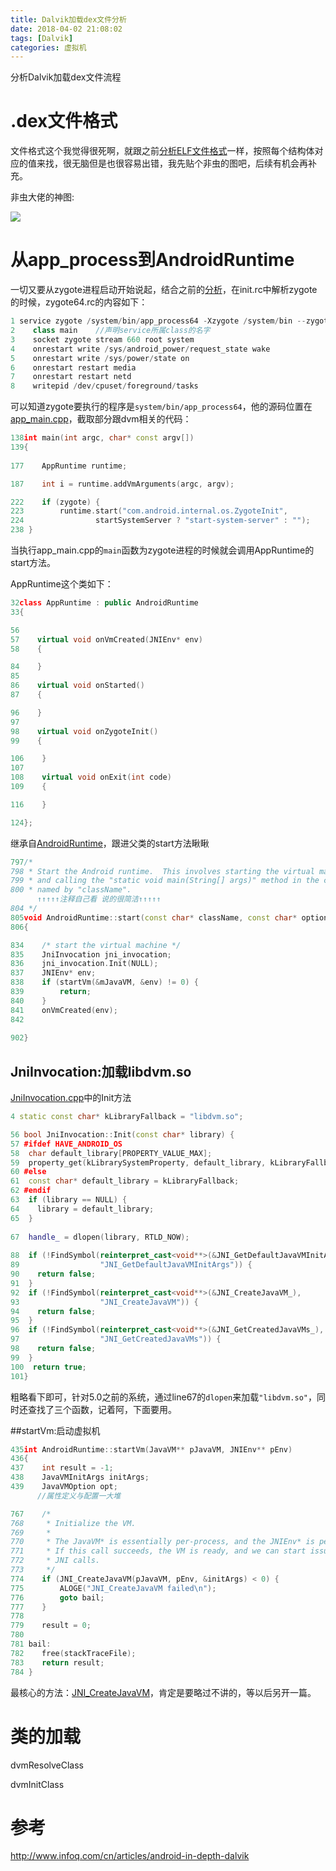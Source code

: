 ```yaml
---
title: Dalvik加载dex文件分析
date: 2018-04-02 21:08:02
tags: [Dalvik]  
categories: 虚拟机
---
```

分析Dalvik加载dex文件流程
<!-- more -->  

# .dex文件格式

文件格式这个我觉得很死啊，就跟之前[分析ELF文件格式](https://melonwxd.github.io/2017/11/19/inject-1-elf/)一样，按照每个结构体对应的值来找，很无脑但是也很容易出错，我先贴个非虫的图吧，后续有机会再补充。

非虫大佬的神图:

![](http://img.blog.csdn.net/20160215152236880?watermark/2/text/aHR0cDovL2Jsb2cuY3Nkbi5uZXQv/font/5a6L5L2T/fontsize/400/fill/I0JBQkFCMA==/dissolve/70/gravity/Center)



# 从app_process到AndroidRuntime

一切又要从zygote进程启动开始说起，结合之前的[分析](https://melonwxd.github.io/2017/12/08/Android启动流程/ )，在init.rc中解析zygote的时候，zygote64.rc的内容如下：

```cpp
1 service zygote /system/bin/app_process64 -Xzygote /system/bin --zygote --start-system-server
2    class main    //声明service所属class的名字
3    socket zygote stream 660 root system
4    onrestart write /sys/android_power/request_state wake
5    onrestart write /sys/power/state on
6    onrestart restart media
7    onrestart restart netd
8    writepid /dev/cpuset/foreground/tasks
```



可以知道zygote要执行的程序是`system/bin/app_process64`，他的源码位置在[app_main.cpp](http://androidxref.com/4.4.4_r1/xref/frameworks/base/cmds/app_process/app_main.cpp)，截取部分跟dvm相关的代码：

```cpp
138int main(int argc, char* const argv[])
139{
  
177    AppRuntime runtime;

187    int i = runtime.addVmArguments(argc, argv);

222    if (zygote) {
223        runtime.start("com.android.internal.os.ZygoteInit",
224                startSystemServer ? "start-system-server" : "");
238 }
```

当执行app_main.cpp的`main`函数为zygote进程的时候就会调用AppRuntime的start方法。

AppRuntime这个类如下：

```cpp
32class AppRuntime : public AndroidRuntime
33{

56
57    virtual void onVmCreated(JNIEnv* env)
58    {

84    }
85
86    virtual void onStarted()
87    {

96    }
97
98    virtual void onZygoteInit()
99    {

106    }
107
108    virtual void onExit(int code)
109    {

116    }

124};
```

继承自[AndroidRuntime](http://androidxref.com/4.4.4_r1/xref/frameworks/base/core/jni/AndroidRuntime.cpp)，跟进父类的start方法瞅瞅

```cpp
797/*
798 * Start the Android runtime.  This involves starting the virtual machine
799 * and calling the "static void main(String[] args)" method in the class
800 * named by "className".
      ↑↑↑↑↑注释自己看 说的很简洁↑↑↑↑↑
804 */
805void AndroidRuntime::start(const char* className, const char* options)
806{

834    /* start the virtual machine */
835    JniInvocation jni_invocation;
836    jni_invocation.Init(NULL);
837    JNIEnv* env;
838    if (startVm(&mJavaVM, &env) != 0) {
839        return;
840    }
841    onVmCreated(env);
842
  
902}
```

## JniInvocation:加载libdvm.so

[JniInvocation.cpp](http://androidxref.com/4.4.4_r1/xref/libnativehelper/JniInvocation.cpp)中的Init方法

```cpp
4 static const char* kLibraryFallback = "libdvm.so";

56 bool JniInvocation::Init(const char* library) {
57 #ifdef HAVE_ANDROID_OS
58  char default_library[PROPERTY_VALUE_MAX];
59  property_get(kLibrarySystemProperty, default_library, kLibraryFallback);
60 #else
61  const char* default_library = kLibraryFallback;
62 #endif
63  if (library == NULL) {
64    library = default_library;
65  }
  
67  handle_ = dlopen(library, RTLD_NOW);
  
88  if (!FindSymbol(reinterpret_cast<void**>(&JNI_GetDefaultJavaVMInitArgs_),
89                  "JNI_GetDefaultJavaVMInitArgs")) {
90    return false;
91  }
92  if (!FindSymbol(reinterpret_cast<void**>(&JNI_CreateJavaVM_),
93                  "JNI_CreateJavaVM")) {
94    return false;
95  }
96  if (!FindSymbol(reinterpret_cast<void**>(&JNI_GetCreatedJavaVMs_),
97                  "JNI_GetCreatedJavaVMs")) {
98    return false;
99  }
100  return true;
101}
```

粗略看下即可，针对5.0之前的系统，通过line67的`dlopen`来加载`"libdvm.so"`，同时还查找了三个函数，记着阿，下面要用。

##startVm:启动虚拟机

```cpp
435int AndroidRuntime::startVm(JavaVM** pJavaVM, JNIEnv** pEnv)
436{
437    int result = -1;
438    JavaVMInitArgs initArgs;
439    JavaVMOption opt;
      //属性定义与配置一大堆

767    /*
768     * Initialize the VM.
769     *
770     * The JavaVM* is essentially per-process, and the JNIEnv* is per-thread.
771     * If this call succeeds, the VM is ready, and we can start issuing
772     * JNI calls.
773     */
774    if (JNI_CreateJavaVM(pJavaVM, pEnv, &initArgs) < 0) {
775        ALOGE("JNI_CreateJavaVM failed\n");
776        goto bail;
777    }
778
779    result = 0;
780
781 bail:
782    free(stackTraceFile);
783    return result;
784 }

```

最核心的方法：[JNI_CreateJavaVM](http://androidxref.com/4.4.4_r1/xref/dalvik/vm/Jni.cpp)，肯定是要略过不讲的，等以后另开一篇。

# 类的加载

dvmResolveClass

dvmInitClass

# 参考

http://www.infoq.com/cn/articles/android-in-depth-dalvik